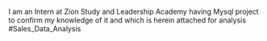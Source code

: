 I am an Intern at Zion Study and Leadership Academy having Mysql project to confirm my knowledge of it and which is herein attached for analysis
#Sales_Data_Analysis
